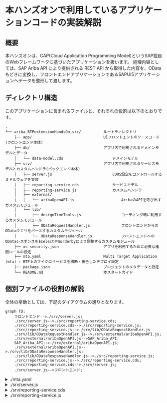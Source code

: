 # 本ハンズオンで利用しているアプリケーションコードの実装解説

## 概要

本ハンズオンは、CAP(Cloud Application Programming Model)というSAP独自のWebフレームワークに基づいたアプリケーションを扱います。
処理内容としては、SAP Ariba API により提供される REST API から取得した内容を、ODataもどきに変換し、フロントエンドアプリケーションであるSAPUI5アプリケーションへデータを整形して渡します。

## ディレクトリ構造

このアプリケーションに含まれるファイルと、それぞれの役割は以下のとおりです。

```tree
.
└── ariba_BTPextensionHandsOn_src/          ルートディレクトリ
    ├── app/                                UIフロントエンドのソースコード(フロントエンド本体)
    ├── db/                                 アプリ内で利用されるドメインモデルとデータ
    │   └── data-model.cds                      ドメインモデル
    ├── srv/                                アプリ内で利用されるサービスモデルとカスタムハンドラ(バックエンド本体)
    │   ├── server.js                           CORS設定をコントロールするミドルウェアを実装
    │   ├── reporting-service.cds               サービスモデル
    │   ├── reporting-service.js                カスタムハンドラ
    │   ├── external/
    │   │   └── aribaOpenAPI.js                     AribaのAPIを呼び出すカスタムモジュール
    │   └── lib/
    │       ├── designTimeTools.js                  コーディング時に利用するカスタムモジュール
    │       ├── ODataRequestHandler.js              フロントエンドからのODataクエリをパースするカスタムモジュール
    │       └── ODataResponseHandler.js             フロントエンドへのODataレスポンスを$selectや$orderbyにより調整するカスタムモジュール
    ├── xs-security.json                    アプリを利用するために必要な権限ロールの設定
    ├── mta.yaml                            Multi Target Application (mta) : BTP上のマイクロサービスを横断・統合したデプロイ設定
    ├── package.json                        プロジェクトのメタデータと設定
    └── README.md                           本スタートガイド

```

## 個別ファイルの役割の解説

全体の挙動としては、下記のダイアグラムの通りとなります。

```mermaid
graph TD;
    フロントエンド-->./src/server.js;
    ./src/server.js-->./src/reporting-service.cds;
    ./src/reporting-service.cds-->./src/reporting-service.js;
    ./src/reporting-service.js-->./srv/lib/ODataRequestHandler.js
    ./srv/lib/ODataRequestHandler.js-->./srv/external/aribaOpenAPI.js;
    ./srv/external/aribaOpenAPI.js-->SAP_Ariba_API;
    SAP_Ariba_API-->./srv/external/aribaOpenAPI.js;
    ./srv/external/aribaOpenAPI.js-->./srv/lib/ODataResponseHandler.js;
    ./srv/lib/ODataResponseHandler.js-->./src/reporting-service.js;
    ./src/reporting-service.js-->./src/reporting-service.cds;
    ./src/reporting-service.cds-->./srv/server.js;
    ./srv/server.js-->フロントエンド;
```

<details>

<summary>./mta.yaml</summary>

MTA（Multi Target Application）の設定ファイルです。一部抜粋を記載しており、大枠は以下の通りになっています。
例えば `module -> aribaOpenAPI_proxy-srv` はNode.jsアプリケーションであり、`aribaOpenAPI_proxy-destination`や`aribaOpenAPI_proxy-auth`というマイクロサービスに依存しています。

```yaml
_schema-version: "3.1"                        # Schemaのバージョンを明記することで、mta.yamlのプロセッサとのバージョンを合わせる
ID: aribaOpenAPI_proxy                        # SAP BTP, Cloud Foundry Runtime 上で一意となるIDを付与
description: ariba OpenAPI proxy to OData     # このアプリケーションの説明
version: 1.0.0                                # このアプリケーションのバージョン
modules:                                      # このアプリケーションを構成するモジュール
- name: aribaOpenAPI_proxy-srv                # サービスモジュールの名前
  type: nodejs                                # モジュールのタイプ (Node.js)
  path: gen/srv                               # モジュールのファイルパス
  requires:                                   # このモジュールが依存するリソース
  - name: aribaOpenAPI_proxy-destination
  - name: aribaOpenAPI_proxy-auth
  provides:                                   # このモジュールが提供するリソース
  - name: srv-api
    properties:
      srv-url: ${default-url}                 # プロパティの定義
  parameters:                                 # モジュールに関するパラメータ
    buildpack: nodejs_buildpack               # 使用するビルドパック
  build-parameters:                           # ビルド時のパラメータ
    builder: npm                              # 使用するビルダー (npm)
resources:                                    # アプリケーションが依存するリソース
- name: aribaOpenAPI_proxy-destination        # リソースの名前
  type: org.cloudfoundry.managed-service      # リソースのタイプ (Managed Service)
  parameters:                                 # リソースに関するパラメータ
    config:                                   # リソースの設定
      HTML5Runtime_enabled: true
      init_data:
        instance:
          destinations:
          - Authentication: NoAuthentication
            HTML5.DynamicDestination: true
            HTML5.ForwardAuthToken: true
            Name: aribaOpenAPI_proxy-srv-api
            ProxyType: Internet
            Type: HTTP
            URL: ~{srv-api/srv-url}
          existing_destinations_policy: update
    service: destination                      # 使用するサービス (destination)
    service-plan: lite                        # サービスプラン (lite)
  requires:                                   # このリソースが依存するリソース
  - name: srv-api
- name: aribaOpenAPI_proxy-auth               # リソースの名前
  type: org.cloudfoundry.managed-service      # リソースのタイプ (Managed Service)
  parameters:                                 # リソースに関するパラメータ
    config:                                   # リソースの設定
      tenant-mode: dedicated
      xsappname: aribaOpenAPI_proxy-${org}-${space}
    path: ./xs-security.json
    service: xsuaa                            # 使用するサービス (xsuaa)
    service-plan: application                 # サービスプラン (application)
- name: aribaOpenAPI_proxy-repo-host          # リソースの名前
  type: org.cloudfoundry.managed-service      # リソースのタイプ (Managed Service)
  parameters:                                 # リソースに関するパラメータ
    service: html5-apps-repo                  # 使用するサービス (html5-apps-repo)
    service-name: aribaOpenAPI_proxy-html5-srv
    service-plan: app-host                    # サービスプラン (app-host)
parameters:                                   # アプリケーション全体に関するパラメータ
  deploy_mode: html5-repo                     # デプロイモード (html5-repo)
  enable-parallel-deployments: true           # 並行デプロイを有効にする
build-parameters:                             # ビルド時のパラメータ
  before-all:                                 # 全ビルド前に実行するパラメータ
  - builder: custom                           # 使用するビルダー (カスタム)
    commands:                                 # 実行するコマンド
    - npx cds build --production

```
</details>

<details>
<summary>./srv/server.js</summary>
このファイルでは、ミドルウェアを実装しています。
CORSの制限に引っかかることを簡易的に回避しています。本番環境では適切にCORS許容先のドメイン等を設定する必要があります。

```javascript
"use strict";

const cds = require("@sap/cds"); 
const cors = require("cors");
cds.on("bootstrap", app => app.use(cors()));

module.exports = cds.server;
```

</details>

<details>
<summary>./srv/reporting-service.cds</summary>
SAP Aribaから取得するデータのエンティティとその関連を定義しています。具体的には、購買依頼（C_Requisitions）、購買依頼の承認履歴（C_Requisitions__to_ApprovalRecords）、購買依頼の品目（C_Requisitions__to_LineItems）、請求書（C_Invoices）のエンティティが定義されています。これらのエンティティは読み取り専用であり、それぞれに対してUIアノテーションが付けられています。これにより、各エンティティの表示方法が定義されています。



</details>

<details>
<summary>./srv/reporting-service.js</summary>
カスタムハンドラを定義するファイルです。 `reporting-service.cds` で提供されるエンティティに対する操作（特にREAD操作）が定義されています。このファイルでは、SAP Aribaからデータを取得し、一時的にキャッシュする機能が実装されています。また、クライアントからのリクエストに応じて、キャッシュからデータを取得し、必要に応じてフィルタリングやソートを行い、クライアントに返す機能も実装されています。このファイルでは、キャッシュの有効性を確認し、キャッシュが無効な場合や存在しない場合には新たにデータを取得するロジックが含まれています。
</details>
